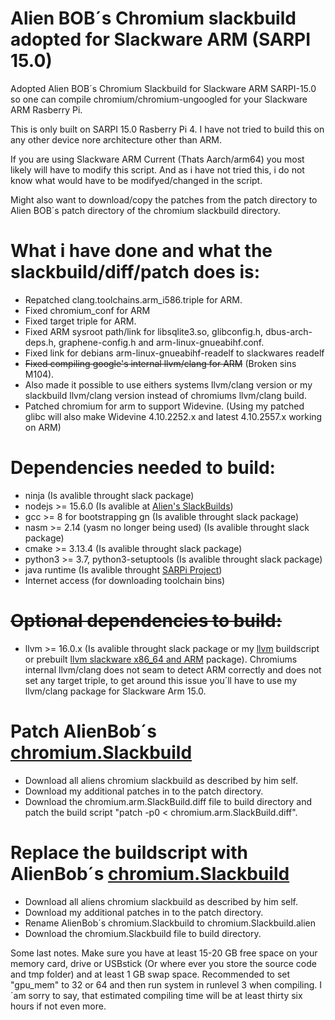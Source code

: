 # Alien BOB´s Chromium slackbuild adopted for Slackware ARM (SARPI 15.0)
Adopted Alien BOB´s Chromium Slackbuild for Slackware ARM SARPI-15.0 so one can compile chromium/chromium-ungoogled for your Slackware ARM Rasberry Pi.

This is only built on SARPI 15.0 Rasberry Pi 4.
I have not tried to build this on any other device nore architecture other than ARM.

If you are using Slackware ARM Current (Thats Aarch/arm64) you most likely will have to modify this script.
And as i have not tried this, i do not know what would have to be modifyed/changed in the script.

Might also want to download/copy the patches from the patch directory to Alien BOB´s patch directory of the chromium slackbuild directory.

# What i have done and what the slackbuild/diff/patch does is:
* Repatched clang.toolchains.arm_i586.triple for ARM.
* Fixed chromium_conf for ARM
* Fixed target triple for ARM.
* Fixed ARM sysroot path/link for libsqlite3.so, glibconfig.h,
dbus-arch-deps.h, graphene-config.h and arm-linux-gnueabihf.conf.
* Fixed link for debians arm-linux-gnueabihf-readelf to slackwares readelf
* <del>Fixed compiling google's internal llvm/clang for ARM</del> (Broken sins M104).
* Also made it possible to use eithers systems llvm/clang version or my slackbuild llvm/clang version instead of chromiums llvm/clang build.
* Patched chromium for arm to support Widevine. (Using my patched glibc will also make Widevine 4.10.2252.x and latest 4.10.2557.x working on ARM)

# Dependencies needed to build:
* ninja (Is avalible throught slack package)
* nodejs >= 15.6.0 (Is avalible at [Alien's SlackBuilds](http://www.slackware.com/~alien/slackbuilds/nodejs/build/))
* gcc >= 8 for bootstrapping gn (Is avalible throught slack package)
* nasm >= 2.14 (yasm no longer being used) (Is avalible throught slack package)
* cmake >= 3.13.4 (Is avalible throught slack package)
* python3 >= 3.7, python3-setuptools (Is avalible throught slack package)
* java runtime (Is avalible throught [SARPi Project](https://sarpi.penthux.net/index.php?p=rpiarmcurrentpkgs))
* Internet access (for downloading toolchain bins)

# <del>Optional dependencies to build:</del>
* llvm >= 16.0.x (Is avalible throught slack package or my [llvm](https://github.com/mostman/Slackbuilds/tree/main/llvm) buildscript or prebuilt [llvm slackware x86_64 and ARM](https://github.com/mostman/Slackbuilds/releases/tag/16.0.2) package).
Chromiums internal llvm/clang does not seam to detect ARM correctly and does not set any target triple, to get around this issue you´ll have to use my llvm/clang package for Slackware Arm 15.0.

# Patch AlienBob´s [chromium.Slackbuild](http://www.slackware.com/~alien/slackbuilds/chromium/build/)
* Download all aliens chromium slackbuild as described by him self.
* Download my additional patches in to the patch directory.
* Download the chromium.arm.SlackBuild.diff file to build directory and patch the build script "patch -p0 < chromium.arm.SlackBuild.diff".

# Replace the buildscript with AlienBob´s [chromium.Slackbuild](http://www.slackware.com/~alien/slackbuilds/chromium/build/)
* Download all aliens chromium slackbuild as described by him self.
* Download my additional patches in to the patch directory.
* Rename AlienBob´s chromium.Slackbuild to chromium.Slackbuild.alien
* Download the chromium.Slackbuild file to build directory.

Some last notes.
Make sure you have at least 15-20 GB free space on your memory card, drive or USBstick (Or where ever you store the source code and tmp folder) and at least 1 GB swap space.
Recommended to set "gpu_mem" to 32 or 64 and then run system in runlevel 3 when compiling.
I´am sorry to say, that estimated compiling time will be at least thirty six hours if not even more.

